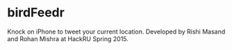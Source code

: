 # birdFeedr
Knock on iPhone to tweet your current location.
Developed by Rishi Masand and Rohan Mishra at HackRU Spring 2015. 
